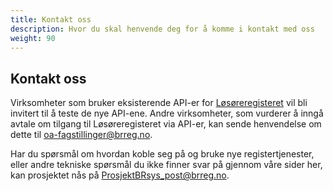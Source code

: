 ```yaml
---
title: Kontakt oss
description: Hvor du skal henvende deg for å komme i kontakt med oss
weight: 90
---
```


## Kontakt oss

Virksomheter som bruker eksisterende API-er for [Løsøreregisteret](apidokumentasjon/losoreregisteret) vil bli invitert til å teste de nye API-ene.
Andre virksomheter, som vurderer å inngå avtale om tilgang til Løsøreregisteret via API-er,
kan sende henvendelse om dette til [oa-fagstillinger@brreg.no](mailto:oa-fagstillinger@brreg.no).

Har du spørsmål om hvordan koble seg på og bruke nye registertjenester,
eller andre tekniske spørsmål du ikke finner svar på gjennom våre sider her,
kan prosjektet nås på [ProsjektBRsys_post@brreg.no](mailto:ProsjektBRsys_post@brreg.no).